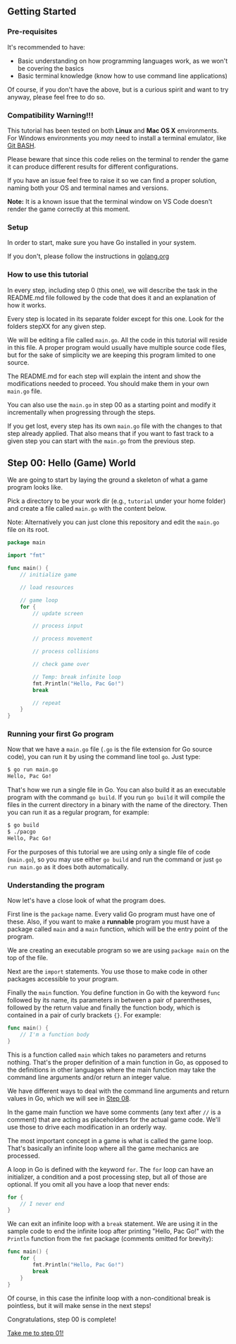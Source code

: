 ## Getting Started

### Pre-requisites

It's recommended to have:
- Basic understanding on how programming languages work, as we won't be covering the basics
- Basic terminal knowledge (know how to use command line applications)

Of course, if you don't have the above, but is a curious spirit and want to try anyway, please feel free to do so.

### Compatibility Warning!!!

This tutorial has been tested on both **Linux** and **Mac OS X** environments. For Windows environments you _may_ need to install a terminal emulator, like [Git BASH](https://gitforwindows.org/).

Please beware that since this code relies on the terminal to render the game it can produce different results for different configurations.

If you have an issue feel free to raise it so we can find a proper solution, naming both your OS and terminal names and versions.

**Note:** It is a known issue that the terminal window on VS Code doesn't render the game correctly at this moment.


### Setup

In order to start, make sure you have Go installed in your system.

If you don't, please follow the instructions in [golang.org](https://golang.org)

### How to use this tutorial

In every step, including step 0 (this one), we will describe the task in the README.md file followed by the code that does it and an explanation of how it works.

Every step is located in its separate folder except for this one. Look for the folders stepXX for any given step.

We will be editing a file called `main.go`. All the code in this tutorial will reside in this file. A proper program would usually have multiple source code files, but for the sake of simplicity we are keeping this program limited to one source.

The README.md for each step will explain the intent and show the modifications needed to proceed. You should make them in your own `main.go` file.

You can also use the `main.go` in step 00 as a starting point and modify it incrementally when progressing through the steps.

If you get lost, every step has its own `main.go` file with the changes to that step already applied. That also means that if you want to fast track to a given step you can start with the `main.go` from the previous step.

## Step 00: Hello (Game) World

We are going to start by laying the ground a skeleton of what a game program looks like.

Pick a directory to be your work dir (e.g., `tutorial` under your home folder) and create a file called `main.go` with the content below.

Note: Alternatively you can just clone this repository and edit the `main.go` file on its root.

```go
package main

import "fmt"

func main() {
    // initialize game

    // load resources

    // game loop
    for {
        // update screen

        // process input

        // process movement

        // process collisions

        // check game over

        // Temp: break infinite loop
        fmt.Println("Hello, Pac Go!")
        break

        // repeat
    }
}
```

### Running your first Go program

Now that we have a `main.go` file (`.go` is the file extension for Go source code), you can run it by using the command line tool `go`. Just type:

```sh
$ go run main.go
Hello, Pac Go!
```

That's how we run a single file in Go. You can also build it as an executable program with the command `go build`. If you run `go build` it will compile the files in the current directory in a binary with the name of the directory. Then you can run it as a regular program, for example:

```sh
$ go build
$ ./pacgo
Hello, Pac Go!
```

For the purposes of this tutorial we are using only a single file of code (`main.go`), so you may use either `go build` and run the command or just `go run main.go` as it does both automatically.

### Understanding the program

Now let's have a close look of what the program does.

First line is the `package` name. Every valid Go program must have one of these. Also, if you want to make a **runnable** program you must have a package called `main` and a `main` function, which will be the entry point of the program.

We are creating an executable program so we are using `package main` on the top of the file.

Next are the `import` statements. You use those to make code in other packages accessible to your program.

Finally the `main` function. You define function in Go with the keyword `func` followed by its name, its parameters in between a pair of parentheses, followed by the return value and finally the function body, which is contained in a pair of curly brackets `{}`. For example:

```go
func main() {
    // I'm a function body
}
```

This is a function called `main` which takes no parameters and returns nothing. That's the proper definition of a main function in Go, as opposed to the definitions in other languages where the main function may take the command line arguments and/or return an integer value.

We have different ways to deal with the command line arguments and return values in Go, which we will see in [Step 08](step08/README.md).

In the game main function we have some comments (any text after `//` is a comment) that are acting as placeholders for the actual game code. We'll use those to drive each modification in an orderly way.

The most important concept in a game is what is called the game loop. That's basically an infinite loop where all the game mechanics are processed.

A loop in Go is defined with the keyword `for`. The `for` loop can have an initializer, a condition and a post processing step, but all of those are optional. If you omit all you have a loop that never ends:

```go
for {
    // I never end
}
```

We can exit an infinite loop with a `break` statement. We are using it in the sample code to end the infinite loop after printing "Hello, Pac Go!" with the `Println` function from the `fmt` package (comments omitted for brevity):

```go
func main() {
    for {
        fmt.Println("Hello, Pac Go!")
        break
    }
}
```

Of course, in this case the infinite loop with a non-conditional break is pointless, but it will make sense in the next steps!

Congratulations, step 00 is complete!

[Take me to step 01!](../step01/README.md)
